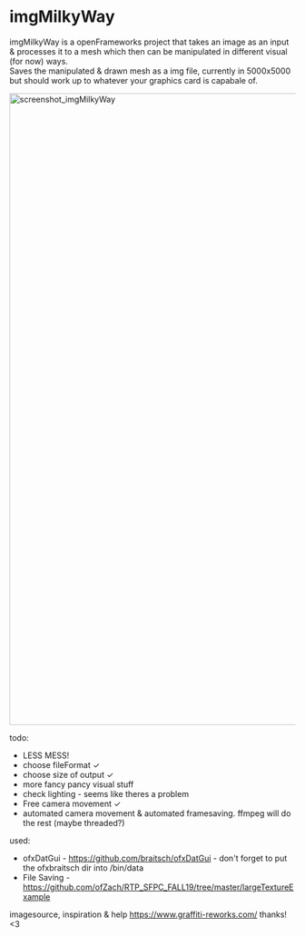 # imgMilkyWay
imgMilkyWay is a openFrameworks project that takes an image as an input & processes it to a mesh which then can be manipulated in different visual (for now) ways.  
Saves the manipulated & drawn mesh as a img file, currently in 5000x5000 but should work up to whatever your graphics card is capabale of. 

<img width="1112" alt="screenshot_imgMilkyWay" src="https://user-images.githubusercontent.com/25278349/79377936-c2caa280-7f5c-11ea-80ca-b803437e0260.png">

todo:
- LESS MESS!
- choose fileFormat ✓
- choose size of output ✓
- more fancy pancy visual stuff
- check lighting - seems like theres a problem
- Free camera movement ✓
- automated camera movement & automated framesaving. ffmpeg will do the rest (maybe threaded?)

used:
- ofxDatGui - https://github.com/braitsch/ofxDatGui - don't forget to put the ofxbraitsch dir into /bin/data
- File Saving - https://github.com/ofZach/RTP_SFPC_FALL19/tree/master/largeTextureExample

imagesource, inspiration & help https://www.graffiti-reworks.com/ thanks! <3
